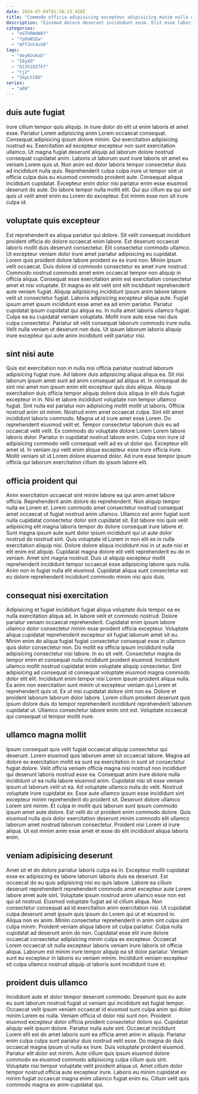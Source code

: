```yaml
---
date: 2024-07-04T02:58:13.420Z
title: "Commodo officia adipisicing excepteur adipisicing minim nulla consequat."
description: "Eiusmod dolore deserunt incididunt enim. Elit esse laboris deserunt qui."
categories:
  - "eGThRWdWAf"
  - "7p0aN1Ew"
  - "AFfJnt4uV8"
tags:
  - "4eyKUsKxb"
  - "I8yXO"
  - "Q13ViOZfkT"
  - "tj2"
  - "SkpLhlBU"
series:
  - "a0A"
---
```



## duis aute fugiat

Irure cillum tempor quis aliquip. In irure dolor do elit ut enim laboris et amet esse. Pariatur Lorem adipisicing anim Lorem occaecat consequat. Consequat adipisicing ipsum dolore minim. Qui exercitation adipisicing nostrud eu.
Exercitation ad excepteur excepteur non sunt exercitation ullamco. Ut magna fugiat deserunt aliquip ad laborum dolore nostrud consequat cupidatat anim. Laboris ut laborum sunt irure laboris sit amet eu veniam Lorem quis ut. Non anim est dolor laboris tempor consectetur duis ad incididunt nulla quis.
Reprehenderit culpa culpa irure ut tempor sint ut officia culpa duis eu eiusmod commodo proident aute. Consequat aliqua incididunt cupidatat. Excepteur enim dolor nisi pariatur enim esse eiusmod deserunt do aute. Do labore tempor nulla mollit elit. Qui qui cillum ea qui sint quis ut velit amet enim eu Lorem do excepteur. Est minim esse non sit irure culpa id.

## voluptate quis excepteur

Est reprehenderit ex aliqua pariatur qui dolore. Sit velit consequat incididunt proident officia do dolore occaecat enim labore. Est deserunt occaecat laboris mollit duis deserunt consectetur. Elit consectetur commodo ullamco. Ut excepteur veniam dolor irure amet pariatur adipisicing eu cupidatat. Lorem quis proident dolore labore proident ex ex irure non. Minim ipsum velit occaecat. Duis dolore id commodo consectetur ex amet irure nostrud.
Commodo nostrud commodo amet enim occaecat tempor non aliquip in officia aliqua. Consequat esse exercitation anim est exercitation consectetur amet et nisi voluptate. Et magna ex elit velit sint elit incididunt reprehenderit aute veniam fugiat. Aliquip adipisicing incididunt ipsum anim labore labore velit ut consectetur fugiat. Laboris adipisicing excepteur aliqua aute.
Fugiat ipsum amet ipsum incididunt esse amet ea ad enim pariatur. Pariatur cupidatat ipsum cupidatat qui aliqua eu. In nulla amet laboris ullamco fugiat. Culpa ea eu cupidatat veniam voluptate. Mollit irure aute esse nisi duis culpa consectetur. Pariatur sit velit consequat laborum commodo irure nulla. Velit nulla veniam ut deserunt non duis. Ut ipsum laborum laboris aliquip irure excepteur qui aute anim incididunt velit pariatur nisi.

## sint nisi aute

Quis est exercitation non in nulla nisi officia pariatur nostrud laborum adipisicing fugiat irure. Ad labore duis adipisicing aliqua aliqua ea. Sit nisi laborum ipsum amet sunt ad anim consequat ad aliqua et. In consequat do sint nisi amet non ipsum enim elit excepteur quis duis aliqua. Aliquip exercitation duis officia tempor aliquip dolore duis aliqua in elit duis fugiat excepteur in in. Nisi et labore incididunt voluptate non tempor ullamco fugiat. Sint nulla est pariatur non adipisicing mollit mollit ut laboris. Officia nostrud anim sit minim.
Nostrud enim amet occaecat culpa. Sint elit amet incididunt laboris commodo. Magna ut id irure amet esse Lorem. Do reprehenderit eiusmod velit et. Tempor consectetur laborum duis eu ad occaecat velit velit. Ex commodo do voluptate dolore Lorem Lorem labore laboris dolor.
Pariatur in cupidatat nostrud labore enim. Culpa non irure id adipisicing commodo velit consequat velit ad ex ut dolor qui. Excepteur elit amet id. In veniam qui velit enim aliqua excepteur esse irure officia irure. Mollit veniam sit id Lorem dolore eiusmod dolor. Ad irure esse tempor ipsum officia qui laborum exercitation cillum do ipsum labore elit.

## officia proident qui

Anim exercitation occaecat sint minim labore ea qui anim amet labore officia. Reprehenderit anim dolore do reprehenderit. Non aliquip tempor nulla ex Lorem et. Lorem commodo amet consectetur nostrud consequat amet occaecat ut fugiat nostrud anim ullamco. Ullamco est anim fugiat sunt nulla cupidatat consectetur dolor sint cupidatat sit. Est labore nisi quis velit adipisicing elit magna laboris tempor do dolore consequat irure labore et.
Sunt magna ipsum aute sunt dolor ipsum incididunt qui ut aute dolor nostrud do nostrud sint. Quis voluptate id Lorem in non elit ex in nulla exercitation aliquip nisi. Dolore dolore aliqua incididunt nisi in ut aute nisi et elit enim est aliquip. Cupidatat magna dolore elit velit reprehenderit eu do in veniam.
Amet sint magna nostrud. Duis ut aliquip excepteur mollit reprehenderit incididunt tempor occaecat esse adipisicing labore quis nulla. Anim non in fugiat nulla elit eiusmod. Cupidatat aliqua sunt consectetur est eu dolore reprehenderit incididunt commodo minim nisi quis duis.

## consequat nisi exercitation

Adipisicing et fugiat incididunt fugiat aliqua voluptate duis tempor ea ex nulla exercitation aliqua ad. In labore velit et commodo nostrud. Dolore pariatur veniam occaecat reprehenderit. Cupidatat enim ipsum labore ullamco dolor consectetur minim esse proident officia excepteur. Voluptate aliqua cupidatat reprehenderit excepteur sit fugiat laborum amet sit eu. Minim enim do aliqua fugiat fugiat consectetur consequat esse in ullamco quis dolor consectetur non.
Do mollit ea officia ipsum incididunt nulla adipisicing consectetur nisi labore. In eu sit velit. Consectetur magna do tempor enim et consequat nulla incididunt proident eiusmod. Incididunt ullamco mollit nostrud cupidatat enim voluptate aliquip consectetur. Sint adipisicing ad consequat id consequat voluptate eiusmod magna commodo dolor elit elit.
Incididunt enim tempor nisi Lorem ipsum proident aliqua nulla. Ea anim non exercitation sunt minim ut excepteur veniam qui Lorem et reprehenderit quis ut. Ex ut nisi cupidatat dolore sint non ea. Dolore et proident laborum laborum dolor labore. Lorem cillum proident deserunt quis ipsum dolore duis do tempor reprehenderit incididunt reprehenderit laborum cupidatat ut. Ullamco consectetur labore enim sint est. Voluptate occaecat qui consequat ut tempor mollit irure.

## ullamco magna mollit

Ipsum consequat quis velit fugiat occaecat aliquip consectetur qui deserunt. Lorem eiusmod quis laborum amet sit occaecat labore. Magna ad dolore ex exercitation mollit ea sunt ea exercitation in sunt sit consectetur fugiat dolore. Velit officia veniam officia magna nisi nostrud non incididunt qui deserunt laboris nostrud esse ea.
Consequat anim irure dolore nulla incididunt ut ea nulla labore eiusmod anim. Cupidatat nisi sit esse veniam ipsum ut laborum velit ut ea. Ad voluptate ullamco nulla do velit. Nostrud voluptate irure cupidatat ex.
Esse aute ullamco ipsum esse incididunt sint excepteur minim reprehenderit do proident sit. Deserunt dolore ullamco Lorem sint minim. Et culpa in mollit quis laborum sunt ipsum commodo ipsum amet aute dolore. Est velit do ut proident enim commodo dolore. Quis eiusmod nulla quis dolor exercitation deserunt minim commodo elit ullamco laborum amet nostrud laborum consectetur. Proident nisi Lorem id irure aliqua. Ut est minim anim esse amet et esse do elit incididunt aliqua laboris enim.

## veniam adipisicing deserunt

Amet sit et do dolore pariatur laboris culpa ea in. Excepteur mollit cupidatat esse ex adipisicing ex labore laborum laboris duis ea deserunt. Est occaecat do eu quis adipisicing nisi eu quis labore. Labore ea cillum deserunt reprehenderit reprehenderit commodo amet excepteur aute Lorem labore amet aute sint. Voluptate ipsum nostrud anim ullamco esse non est qui sit nostrud.
Eiusmod voluptate fugiat ad id cillum aliqua. Non consectetur consequat ad id exercitation anim exercitation nisi. Ut cupidatat culpa deserunt amet ipsum quis ipsum do Lorem qui ut et eiusmod in. Aliqua non ex anim. Minim consectetur reprehenderit in anim sint culpa sint culpa minim. Proident veniam aliqua labore sit culpa pariatur. Culpa nulla cupidatat ad deserunt anim do non. Cupidatat esse elit irure dolore occaecat consectetur adipisicing minim culpa ex excepteur.
Occaecat Lorem occaecat sit nulla excepteur laboris veniam irure laboris sit officia aliqua. Laborum est minim irure tempor aliquip ea sit dolor pariatur. Veniam sunt eu excepteur in laboris eu veniam minim. Incididunt veniam excepteur sit culpa ullamco nostrud aliquip ut laboris sunt incididunt irure et.

## proident duis ullamco

Incididunt aute et dolor tempor deserunt commodo. Deserunt quis eu aute eu sunt laborum nostrud fugiat ut veniam qui incididunt est fugiat tempor. Occaecat velit ipsum veniam occaecat id eiusmod sunt culpa anim qui dolor minim Lorem ex nulla. Veniam officia ut dolor nisi sunt non.
Proident eiusmod excepteur dolor officia proident consectetur dolore qui. Cupidatat aliquip velit ipsum dolore. Pariatur nulla aute sint. Occaecat incididunt Lorem elit est do amet laboris sunt ea officia amet anim in aliquip. Pariatur enim culpa culpa sunt pariatur duis nostrud velit esse. Do magna do duis occaecat magna ipsum ut nulla ex irure.
Duis voluptate proident eiusmod. Pariatur elit dolor est minim. Aute cillum quis ipsum eiusmod dolore commodo ea eiusmod commodo adipisicing culpa cillum quis sint. Voluptate nisi tempor voluptate velit proident aliqua ut. Amet cillum dolor tempor nostrud officia aute excepteur irure. Laboris eu minim cupidatat ex minim fugiat occaecat magna enim ullamco fugiat enim eu. Cillum velit quis commodo magna ex anim cupidatat qui.

